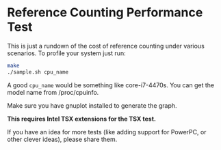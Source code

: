 # Reference Counting Performance Test

This is just a rundown of the cost of reference counting under various scenarios.
To profile your system just run:

```sh
make
./sample.sh cpu_name
```

A good `cpu_name` would be something like core-i7-4470s. You can get the model name from /proc/cpuinfo.

Make sure you have gnuplot installed to generate the graph.

**This requires Intel TSX extensions for the TSX test.**

If you have an idea for more tests (like adding support for PowerPC, or other clever ideas), please share them.
